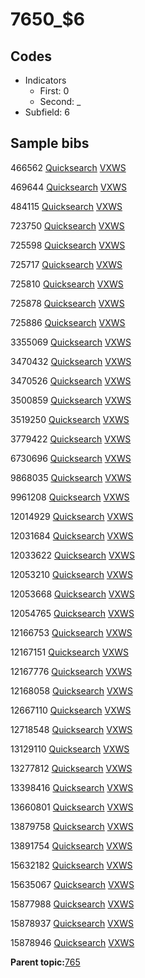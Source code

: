 # 7650\_$6

## Codes

-   Indicators
    -   First: 0
    -   Second: \_
-   Subfield: 6

## Sample bibs

466562 [Quicksearch](https://search.library.yale.edu/catalog/466562) [VXWS](http://prodorbis.library.yale.edu:7014/vxws/GetHoldingsService?bibId=466562)

469644 [Quicksearch](https://search.library.yale.edu/catalog/469644) [VXWS](http://prodorbis.library.yale.edu:7014/vxws/GetHoldingsService?bibId=469644)

484115 [Quicksearch](https://search.library.yale.edu/catalog/484115) [VXWS](http://prodorbis.library.yale.edu:7014/vxws/GetHoldingsService?bibId=484115)

723750 [Quicksearch](https://search.library.yale.edu/catalog/723750) [VXWS](http://prodorbis.library.yale.edu:7014/vxws/GetHoldingsService?bibId=723750)

725598 [Quicksearch](https://search.library.yale.edu/catalog/725598) [VXWS](http://prodorbis.library.yale.edu:7014/vxws/GetHoldingsService?bibId=725598)

725717 [Quicksearch](https://search.library.yale.edu/catalog/725717) [VXWS](http://prodorbis.library.yale.edu:7014/vxws/GetHoldingsService?bibId=725717)

725810 [Quicksearch](https://search.library.yale.edu/catalog/725810) [VXWS](http://prodorbis.library.yale.edu:7014/vxws/GetHoldingsService?bibId=725810)

725878 [Quicksearch](https://search.library.yale.edu/catalog/725878) [VXWS](http://prodorbis.library.yale.edu:7014/vxws/GetHoldingsService?bibId=725878)

725886 [Quicksearch](https://search.library.yale.edu/catalog/725886) [VXWS](http://prodorbis.library.yale.edu:7014/vxws/GetHoldingsService?bibId=725886)

3355069 [Quicksearch](https://search.library.yale.edu/catalog/3355069) [VXWS](http://prodorbis.library.yale.edu:7014/vxws/GetHoldingsService?bibId=3355069)

3470432 [Quicksearch](https://search.library.yale.edu/catalog/3470432) [VXWS](http://prodorbis.library.yale.edu:7014/vxws/GetHoldingsService?bibId=3470432)

3470526 [Quicksearch](https://search.library.yale.edu/catalog/3470526) [VXWS](http://prodorbis.library.yale.edu:7014/vxws/GetHoldingsService?bibId=3470526)

3500859 [Quicksearch](https://search.library.yale.edu/catalog/3500859) [VXWS](http://prodorbis.library.yale.edu:7014/vxws/GetHoldingsService?bibId=3500859)

3519250 [Quicksearch](https://search.library.yale.edu/catalog/3519250) [VXWS](http://prodorbis.library.yale.edu:7014/vxws/GetHoldingsService?bibId=3519250)

3779422 [Quicksearch](https://search.library.yale.edu/catalog/3779422) [VXWS](http://prodorbis.library.yale.edu:7014/vxws/GetHoldingsService?bibId=3779422)

6730696 [Quicksearch](https://search.library.yale.edu/catalog/6730696) [VXWS](http://prodorbis.library.yale.edu:7014/vxws/GetHoldingsService?bibId=6730696)

9868035 [Quicksearch](https://search.library.yale.edu/catalog/9868035) [VXWS](http://prodorbis.library.yale.edu:7014/vxws/GetHoldingsService?bibId=9868035)

9961208 [Quicksearch](https://search.library.yale.edu/catalog/9961208) [VXWS](http://prodorbis.library.yale.edu:7014/vxws/GetHoldingsService?bibId=9961208)

12014929 [Quicksearch](https://search.library.yale.edu/catalog/12014929) [VXWS](http://prodorbis.library.yale.edu:7014/vxws/GetHoldingsService?bibId=12014929)

12031684 [Quicksearch](https://search.library.yale.edu/catalog/12031684) [VXWS](http://prodorbis.library.yale.edu:7014/vxws/GetHoldingsService?bibId=12031684)

12033622 [Quicksearch](https://search.library.yale.edu/catalog/12033622) [VXWS](http://prodorbis.library.yale.edu:7014/vxws/GetHoldingsService?bibId=12033622)

12053210 [Quicksearch](https://search.library.yale.edu/catalog/12053210) [VXWS](http://prodorbis.library.yale.edu:7014/vxws/GetHoldingsService?bibId=12053210)

12053668 [Quicksearch](https://search.library.yale.edu/catalog/12053668) [VXWS](http://prodorbis.library.yale.edu:7014/vxws/GetHoldingsService?bibId=12053668)

12054765 [Quicksearch](https://search.library.yale.edu/catalog/12054765) [VXWS](http://prodorbis.library.yale.edu:7014/vxws/GetHoldingsService?bibId=12054765)

12166753 [Quicksearch](https://search.library.yale.edu/catalog/12166753) [VXWS](http://prodorbis.library.yale.edu:7014/vxws/GetHoldingsService?bibId=12166753)

12167151 [Quicksearch](https://search.library.yale.edu/catalog/12167151) [VXWS](http://prodorbis.library.yale.edu:7014/vxws/GetHoldingsService?bibId=12167151)

12167776 [Quicksearch](https://search.library.yale.edu/catalog/12167776) [VXWS](http://prodorbis.library.yale.edu:7014/vxws/GetHoldingsService?bibId=12167776)

12168058 [Quicksearch](https://search.library.yale.edu/catalog/12168058) [VXWS](http://prodorbis.library.yale.edu:7014/vxws/GetHoldingsService?bibId=12168058)

12667110 [Quicksearch](https://search.library.yale.edu/catalog/12667110) [VXWS](http://prodorbis.library.yale.edu:7014/vxws/GetHoldingsService?bibId=12667110)

12718548 [Quicksearch](https://search.library.yale.edu/catalog/12718548) [VXWS](http://prodorbis.library.yale.edu:7014/vxws/GetHoldingsService?bibId=12718548)

13129110 [Quicksearch](https://search.library.yale.edu/catalog/13129110) [VXWS](http://prodorbis.library.yale.edu:7014/vxws/GetHoldingsService?bibId=13129110)

13277812 [Quicksearch](https://search.library.yale.edu/catalog/13277812) [VXWS](http://prodorbis.library.yale.edu:7014/vxws/GetHoldingsService?bibId=13277812)

13398416 [Quicksearch](https://search.library.yale.edu/catalog/13398416) [VXWS](http://prodorbis.library.yale.edu:7014/vxws/GetHoldingsService?bibId=13398416)

13660801 [Quicksearch](https://search.library.yale.edu/catalog/13660801) [VXWS](http://prodorbis.library.yale.edu:7014/vxws/GetHoldingsService?bibId=13660801)

13879758 [Quicksearch](https://search.library.yale.edu/catalog/13879758) [VXWS](http://prodorbis.library.yale.edu:7014/vxws/GetHoldingsService?bibId=13879758)

13891754 [Quicksearch](https://search.library.yale.edu/catalog/13891754) [VXWS](http://prodorbis.library.yale.edu:7014/vxws/GetHoldingsService?bibId=13891754)

15632182 [Quicksearch](https://search.library.yale.edu/catalog/15632182) [VXWS](http://prodorbis.library.yale.edu:7014/vxws/GetHoldingsService?bibId=15632182)

15635067 [Quicksearch](https://search.library.yale.edu/catalog/15635067) [VXWS](http://prodorbis.library.yale.edu:7014/vxws/GetHoldingsService?bibId=15635067)

15877988 [Quicksearch](https://search.library.yale.edu/catalog/15877988) [VXWS](http://prodorbis.library.yale.edu:7014/vxws/GetHoldingsService?bibId=15877988)

15878937 [Quicksearch](https://search.library.yale.edu/catalog/15878937) [VXWS](http://prodorbis.library.yale.edu:7014/vxws/GetHoldingsService?bibId=15878937)

15878946 [Quicksearch](https://search.library.yale.edu/catalog/15878946) [VXWS](http://prodorbis.library.yale.edu:7014/vxws/GetHoldingsService?bibId=15878946)

**Parent topic:**[765](../../tags/765/765.md)


